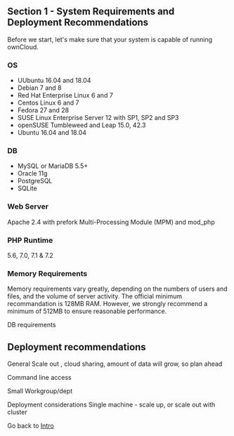 ## Section 1 - System Requirements and Deployment Recommendations

Before we start, let's make sure that your system is capable of running ownCloud.


### OS
- UUbuntu 16.04 and 18.04
- Debian 7 and 8
- Red Hat Enterprise Linux 6 and 7
- Centos Linux 6 and 7
- Fedora 27 and 28
- SUSE Linux Enterprise Server 12 with SP1, SP2 and SP3
- openSUSE Tumbleweed and Leap 15.0, 42.3
- Ubuntu 16.04 and 18.04

### DB
- MySQL or MariaDB 5.5+
- Oracle 11g
- PostgreSQL
- SQLite

### Web Server
Apache 2.4 with prefork Multi-Processing Module (MPM) and mod_php

### PHP Runtime
5.6, 7.0, 7.1 & 7.2

### Memory Requirements
Memory requirements vary greatly, depending on the numbers of users and files, and the volume of server activity. The official minimum recommandation is 128MB RAM. However, we strongly recommend a minimum of 512MB to ensure reasonable performance.

DB requirements

## Deployment recommendations
General
Scale out , cloud sharing, amount of data will grow, so plan ahead

Command line access

Small Workgroup/dept

Deployment considerations
Single machine - scale up, or scale out with cluster


Go back to [Intro](owncloud_qs_intro.html)
